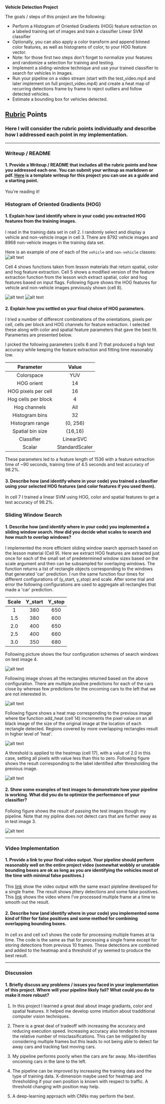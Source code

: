 **Vehicle Detection Project**

The goals / steps of this project are the following:

* Perform a Histogram of Oriented Gradients (HOG) feature extraction on a labeled training set of images and train a classifier Linear SVM classifier
* Optionally, you can also apply a color transform and append binned color features, as well as histograms of color, to your HOG feature vector. 
* Note: for those first two steps don't forget to normalize your features and randomize a selection for training and testing.
* Implement a sliding-window technique and use your trained classifier to search for vehicles in images.
* Run your pipeline on a video stream (start with the test_video.mp4 and later implement on full project_video.mp4) and create a heat map of recurring detections frame by frame to reject outliers and follow detected vehicles.
* Estimate a bounding box for vehicles detected.

[//]: # (Image References)
[image1]: ./output_images/veh_nonveh_example.jpg
[image2]: ./output_images/veh_HOG_example.jpg
[image3]: ./output_images/nonveh_HOG_example.jpg
[image4]: ./output_images/test4_all_boxes.jpg
[image5]: ./output_images/test4_boxes_raw.jpg
[image6]: ./output_images/test4_heat_box.jpg
[image7]: ./output_images/test4_thresholded.jpg
[image8]: ./output_images/test4_boxes_processed.jpg
[image9]: ./output_images/frame_pipeline_output.jpg

[video1]: ./project_out_frame3.mp4
[video2]: ./project_output_3_1.mp4


## [Rubric](https://review.udacity.com/#!/rubrics/513/view) Points
### Here I will consider the rubric points individually and describe how I addressed each point in my implementation.  

---
### Writeup / README

#### 1. Provide a Writeup / README that includes all the rubric points and how you addressed each one.  You can submit your writeup as markdown or pdf.  [Here](https://github.com/udacity/CarND-Vehicle-Detection/blob/master/writeup_template.md) is a template writeup for this project you can use as a guide and a starting point.  

You're reading it!

### Histogram of Oriented Gradients (HOG)

#### 1. Explain how (and identify where in your code) you extracted HOG features from the training images.

I read in the training data set in cell 2. I randomly select and display a vehicle and non-vehicle image in cell 3. There are 8792 vehicle images and 8968 non-vehicle images in the training data set.   

Here is an example of one of each of the `vehicle` and `non-vehicle` classes:
![alt text][image1]

Cell 4 shows functions taken from lesson materials that return spatial, color and hog feature extraction. Cell 5 shows a modified version of the feature extraction function from the lesson wich extract spatial, color and hog features based on input flags. Following figure shows the HOG features for vehicle and non-vehicle images previously shown (cell 8).

![alt text][image2]
![alt text][image3]

#### 2. Explain how you settled on your final choice of HOG parameters.

I tried a number of differecnt combinations of the orientations, pixels per cell, cells per block and HOG channels for feature extraction. I selected these along with color and spatial feature parameters that gave the best fit. Paramertes are presented below. 

I picked the following parameters (cells 6 and 7) that produced a high test accuracy while keeping the feature extraction and fitting time reasonably low. 

| Parameter     | Value         | 
|:-------------:|:-------------:| 
| Colorspace     | YUV      | 
| HOG orient    | 14     |
| HOG pixels per cell    |16   |
| Hog cells per block     | 4       |
| Hog channels     | All       |
| Histogram bins    | 32      |
| Histogram range   | (0, 256)     |
| Spatial bin size  | (16,16)      |
| Classifier  | LinearSVC      |
| Scalar  | StandardScaler     |

These parameters led to a feature length of 1536 with a feature extraction time of ~90 seconds, training time of 4.5 seconds and test accuracy of 98.2%.

#### 3. Describe how (and identify where in your code) you trained a classifier using your selected HOG features (and color features if you used them).

In cell 7 I trained a linear SVM using HOG, color and spatial features to get a test accuracy of 98.2%.

### Sliding Window Search

#### 1. Describe how (and identify where in your code) you implemented a sliding window search.  How did you decide what scales to search and how much to overlap windows?

I implemented the more efficient sliding window search approach based on the lesson material (Cell 9). Here we extract HOG features are extracted just once for each of the small set of predetermined window sizes based on the scale argument and then can be subsampled for overlaying windows. The function returns a list of rectangle objects corresponding to the windows that generated 'car' prediction. I run the same function four times for different configurations of (y_start, y_stop) and scale. After some trial and error the following configurations are used to aggregate all rectangles that made a 'car' prediction.

|Scale     | Y_start    |  Y_stop |
|:--------:|:----------:|:-------:|
|1         |380         | 650     |
|1.5       |380         | 600     |
|2.0       |400         | 650     |
|2.5       |400         | 660     |
|3.0       |350         | 680     |

Following picture shows the four configuration schemes of search windows on test image 4.

![alt text][image4]

Following image shows all the rectangles returned based on the above configuration. There are multiple positive predictions for each of the cars close by whereas few predictions for the oncoming cars to the left that we are not interested in.

![alt text][image5]

Following figure shows a heat map corresponding to the previous image where tbe function add_heat (cell 14) increments the pixel value on an all black image of the size of the original image at the location of each rectangle detected. Regions covered by more overlapping rectangles result in higher level of 'heat'.

![alt text][image6]

A threshold is applied to the heatmap (cell 17), with a value of 2.0 in this case, setting all pixels with value less than this to zero. Following figure shows the result corresponding to the label identified after thresholding the previous image.

![alt text][image7]


#### 2. Show some examples of test images to demonstrate how your pipeline is working.  What did you do to optimize the performance of your classifier?

Folloing figure shows the result of passing the test images though my pipeline. Note that my pipline does not detect cars that are further away as in test image 3.

![alt text][image8]

---

### Video Implementation

#### 1. Provide a link to your final video output.  Your pipeline should perform reasonably well on the entire project video (somewhat wobbly or unstable bounding boxes are ok as long as you are identifying the vehicles most of the time with minimal false positives.)
This [link](./project_out_frame3.mp4) show the video output with the same exact pipleline developed for a single frame. The result shows jittery detections and some false positives. This [link](./project_output_3_1.mp4) shows the video where I've processed multiple frame at a time to smooth out the result. 


#### 2. Describe how (and identify where in your code) you implemented some kind of filter for false positives and some method for combining overlapping bounding boxes.

In cell xx and cell xx1 shows the code for processing multiple frames at ta time. The code is the same as that for processing a single frame except for storing detections from previous 10 frames. These detections are combined and added to the heatmap and a threshold of yy seemed to produce the best result. 

---

### Discussion

#### 1. Briefly discuss any problems / issues you faced in your implementation of this project.  Where will your pipeline likely fail?  What could you do to make it more robust?

1. In this project I learned a great deal about image gradiants, color and spatial features. It helped me develop some intuition about tradditional computer vision techniques. 

2. There is a great deal of tradeoff with increasing the accuracy and reducing execution speed. Increasing accuracy also tended to increase the relative number of misclassifications. This can be mitigated by considering multiple frames but this leads to not being able to detect far away cars and tracking fast moving cars.

3. My pipeline performs poorly when the cars are far away. Mis-identifies oncoming cars in the lane to the left.

4. The pipeline can be improved by increasing the training data and the type of training data. X-dimension maybe used for heatmap and thresholding if your own position is known with respect to traffic. A threshold changing with position may help.

5. A deep-learning approach with CNNs may perform the best.
